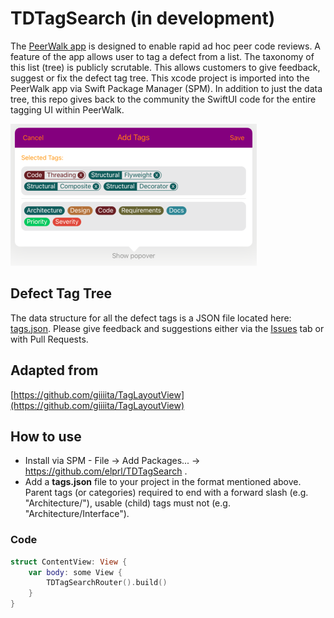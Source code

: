 # TDTagSearch (in development)

The [PeerWalk app](https://www.tapdigital.com/peerwalk.html) is designed to enable rapid ad hoc peer code reviews. A feature of the app allows user to tag a defect from a list. The taxonomy of this list (tree) is publicly scrutable. This allows customers to give feedback, suggest or fix the defect tag tree. This xcode project is imported into the PeerWalk app via Swift Package Manager (SPM). In addition to just the data tree, this repo gives back to the community the SwiftUI code for the entire tagging UI within PeerWalk.

![screenshot](https://github.com/elprl/TDTagSearch/blob/master/screenshot.png)

## Defect Tag Tree
The data structure for all the defect tags is a JSON file located here: [tags.json](https://github.com/elprl/TDTagSearch/blob/master/tags.json). Please give feedback and suggestions either via the [Issues](https://github.com/elprl/TDTagSearch/issues) tab or with Pull Requests.

## Adapted from   
[https://github.com/giiiita/TagLayoutView](https://github.com/giiiita/TagLayoutView)

## How to use
- Install via SPM - File -> Add Packages... -> https://github.com/elprl/TDTagSearch .
- Add a **tags.json** file to your project in the format mentioned above. Parent tags (or categories) required to end with a forward slash (e.g. "Architecture/"), usable (child) tags must not (e.g. "Architecture/Interface").  

### Code
```swift
struct ContentView: View {
    var body: some View {
        TDTagSearchRouter().build()
    }
}
```
